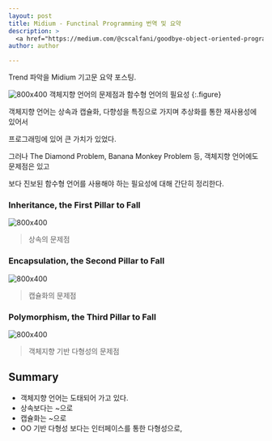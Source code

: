 ```yaml
---
layout: post
title: Midium - Functinal Programming 번역 및 요약
description: >
  <a href="https://medium.com/@cscalfani/goodbye-object-oriented-programming-a59cda4c0e53">원문 링크 - Charles Scalfani</a>
author: author

---
```


Trend 파악을 Midium 기고문 요약 포스팅.

![800x400](https://cdn-images-1.medium.com/max/800/1*cBFSQ9Ytv_D0jwGtpuL5WA.png)
객체지향 언어의 문제점과 함수형 언어의 필요성
{:.figure}

객체지향 언어는 상속과 캡슐화, 다향성을 특징으로 가지며 추상화를 통한 재사용성에 있어서

프로그래밍에 있어 큰 가치가 있었다.

그러나 The Diamond Problem, Banana Monkey Problem 등, 객체지향 언어에도 문제점은 있고

보다 진보된 함수형 언어를 사용해야 하는 필요성에 대해 간단히 정리한다.


### Inheritance, the First Pillar to Fall
![800x400](https://cdn-images-1.medium.com/max/800/1*T2x8IApyIXIs4nNexGryEw.png)

> 상속의 문제점

### Encapsulation, the Second Pillar to Fall
![800x400](https://cdn-images-1.medium.com/max/800/1*ta9gcTzwC_RxZxvD7EhlAw.png)

> 캡슐화의 문제점

### Polymorphism, the Third Pillar to Fall
![800x400](https://cdn-images-1.medium.com/max/800/1*PgDq0T-0PpSd-huvTaZxkw.png)

> 객체지향 기반 다형성의 문제점

## Summary

* 객체지향 언어는 도태되어 가고 있다.
* 상속보다는 ~으로
* 캡슐화는 ~으로
* OO 기반 다형성 보다는 인터페이스를 통한 다형성으로,
